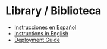 # Library / Biblioteca 

- [Instrucciones en Español](README_ES.md)
- [Instructions in English](README_EN.md)
- [Deployment Guide](library-documentation/DEPLOYMENT_GUIDE.adoc)
